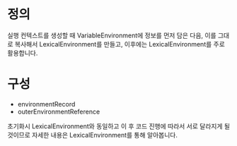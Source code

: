 # 정의
실행 컨텍스트를 생성할 때 VariableEnvironment에 정보를 먼저 담은 다음, 이를 그대로 복사해서 LexicalEnvironment를 만들고, 이후에는 LexicalEnvironment를 주로 활용합니다.

# 구성
* environmentRecord
* outerEnvironmentReference

초기화시 LexicalEnvironment와 동일하고 이 후 코드 진행에 따라서 서로 달라지게 될 것이므로 자세한 내용은 LexicalEnvironment를 통해 알아봅니다.

